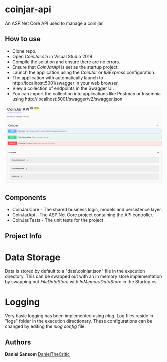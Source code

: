 # coinjar-api
An ASP.Net Core API used to manage a coin jar.

## How to use
- Clone repo.
- Open *CoinJar.sln* in Visual Studio 2019
- Compile the solution and ensure there are no errors.
- Ensure that *CoinJarApi* is set as the startup project. 
- Launch the application using the *CoinJar* or *IISExpress* configuration.
- The application with automatically launch to http://localhost:5001/swagger in your web browser.
- View a collection of endpoints in the Swagger UI.
- You can import the collection into applications like Postman or Insomnia using http://localhost:5001/swagger/v2/swagger.json

![Example](startpage-example.png?raw=true "Example")

## Components
- CoinJar.Core - The shared business logic, models and persistence layer.
- CoinJarApi - The ASP.Net Core project containing the API controller.
- CoinJar.Tests - The unit tests for the project.

## Project Info

# Data Storage
Data is stored by default to a "data\coinjar.json" file in the execution directory.
This can be swapped out with an in memory store implementation by swapping out *FileDataStore* with *InMemoryDataStore* in the Startup.cs.

# Logging
Very basic logging has been implemented using *nlog*. 
Log files reside in "logs\" folder in the execution directionary.
These configurations can be changed by editing the *nlog.config* file.

## Authors

**Daniel Sansom** [DanielTheCritic](https://github.com/DanielTheCritic)